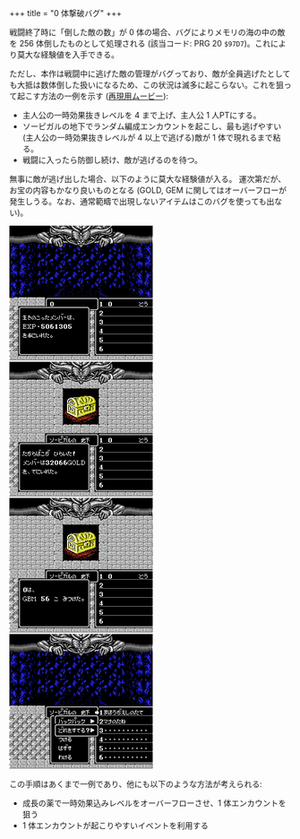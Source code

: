 +++
title = "0 体撃破バグ"
+++

戦闘終了時に「倒した敵の数」が 0 体の場合、バグによりメモリの海の中の敵を 256 体倒したものとして処理される (該当コード: PRG 20 `$97D7`)。これにより莫大な経験値を入手できる。

ただし、本作は戦闘中に逃げた敵の管理がバグっており、敵が全員逃げたとしても大抵は数体倒した扱いになるため、この状況は滅多に起こらない。これを狙って起こす方法の一例を示す ([再現用ムービー](MightAndMagicJ-beat0bug.bk2)):

* 主人公の一時効果抜きレベルを 4 まで上げ、主人公 1 人PTにする。
* ソーピガルの地下でランダム編成エンカウントを起こし、最も逃げやすい(主人公の一時効果抜きレベルが 4 以上で逃げる)敵が 1 体で現れるまで粘る。
* 戦闘に入ったら防御し続け、敵が逃げるのを待つ。

無事に敵が逃げ出した場合、以下のように莫大な経験値が入る。
運次第だが、お宝の内容もかなり良いものとなる (GOLD, GEM に関してはオーバーフローが発生しうる。なお、通常範疇で出現しないアイテムはこのバグを使っても出ない)。

![経験値 5061305 入手](gain-xp.png) ![32066 GOLD入手](gain-gold.png) ![56 GEM入手](gain-gem.png) ![魔法返しの盾、マナの種入手](gain-item.png)

この手順はあくまで一例であり、他にも以下のような方法が考えられる:

* 成長の薬で一時効果込みレベルをオーバーフローさせ、1 体エンカウントを狙う
* 1 体エンカウントが起こりやすいイベントを利用する
